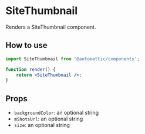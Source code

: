 # SiteThumbnail

Renders a SiteThumbnail component.

## How to use

```jsx
import SiteThumbnail from '@automattic/components';

function render() {
	return <SiteThumbnail />;
}
```

## Props

- `backgroundColor`: an optional string
- `mShotsUrl`: an optional string
- `size`: an optional string

